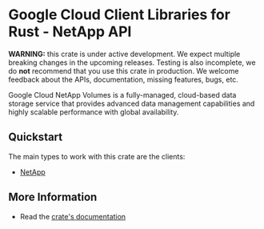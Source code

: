 # Google Cloud Client Libraries for Rust - NetApp API

<!-- Code generated by sidekick. DO NOT EDIT. -->

**WARNING:** this crate is under active development. We expect multiple breaking
changes in the upcoming releases. Testing is also incomplete, we do **not**
recommend that you use this crate in production. We welcome feedback about the
APIs, documentation, missing features, bugs, etc.

Google Cloud NetApp Volumes is a fully-managed, cloud-based data storage
service that provides advanced data management capabilities and highly
scalable performance with global availability.

## Quickstart

The main types to work with this crate are the clients:

- [NetApp]

## More Information

- Read the [crate's documentation](https://docs.rs/google-cloud-netapp-v1/latest/google-cloud-netapp-v1)

[NetApp]: https://docs.rs/google-cloud-netapp-v1/latest/google_cloud_netapp_v1/client/struct.NetApp.html
